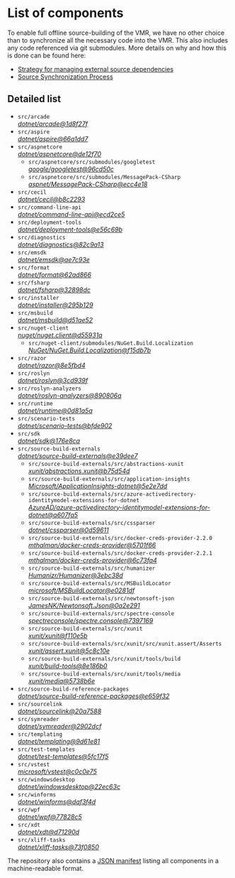 ﻿# List of components

To enable full offline source-building of the VMR, we have no other choice than to synchronize all the necessary code into the VMR. This also includes any code referenced via git submodules. More details on why and how this is done can be found here:
- [Strategy for managing external source dependencies](src/arcade/Documentation/UnifiedBuild/VMR-Strategy-For-External-Source.md)
- [Source Synchronization Process](src/arcade/Documentation/UnifiedBuild/VMR-Design-And-Operation.md#source-synchronization-process)

## Detailed list

<!-- component list beginning -->
- `src/arcade`  
*[dotnet/arcade@1d8f27f](https://github.com/dotnet/arcade/tree/1d8f27f89c3b167f63e28e73a3d9ab345e81d310)*
- `src/aspire`  
*[dotnet/aspire@66a1dd7](https://github.com/dotnet/aspire/tree/66a1dd77e4077592a587c1429c8814d1057dc474)*
- `src/aspnetcore`  
*[dotnet/aspnetcore@de12f70](https://github.com/dotnet/aspnetcore/tree/de12f70f8d536a72bd8c6a2add8f6c8ad8f344af)*
    - `src/aspnetcore/src/submodules/googletest`  
    *[google/googletest@96cd50c](https://github.com/google/googletest/tree/96cd50c082d880a9aab6455dcc5817cfbf0ea45f)*
    - `src/aspnetcore/src/submodules/MessagePack-CSharp`  
    *[aspnet/MessagePack-CSharp@ecc4e18](https://github.com/aspnet/MessagePack-CSharp/tree/ecc4e18ad7a0c7db51cd7e3d2997a291ed01444d)*
- `src/cecil`  
*[dotnet/cecil@b8c2293](https://github.com/dotnet/cecil/tree/b8c2293cd1cbd9d0fe6f32d7b5befbd526b5a175)*
- `src/command-line-api`  
*[dotnet/command-line-api@ecd2ce5](https://github.com/dotnet/command-line-api/tree/ecd2ce5eafbba3008a7d4f5d04b025d30928c812)*
- `src/deployment-tools`  
*[dotnet/deployment-tools@e56c69b](https://github.com/dotnet/deployment-tools/tree/e56c69b0610b50407d29fdc2dda2574712a7b94d)*
- `src/diagnostics`  
*[dotnet/diagnostics@82c9a13](https://github.com/dotnet/diagnostics/tree/82c9a134f8c13dcfe8a9c243a19ee1861bbcb8ea)*
- `src/emsdk`  
*[dotnet/emsdk@ae7c93e](https://github.com/dotnet/emsdk/tree/ae7c93e25ae596594b3b22d64115f374a3595912)*
- `src/format`  
*[dotnet/format@62ad866](https://github.com/dotnet/format/tree/62ad86675213e2541e1ff256867e6f1258485202)*
- `src/fsharp`  
*[dotnet/fsharp@32898dc](https://github.com/dotnet/fsharp/tree/32898dc51efc669de98e7e47f57d521bc07ac4cc)*
- `src/installer`  
*[dotnet/installer@295b129](https://github.com/dotnet/installer/tree/295b129cc0fac346b3ee0a7065932405ef5964c2)*
- `src/msbuild`  
*[dotnet/msbuild@d51ae52](https://github.com/dotnet/msbuild/tree/d51ae5297cd0a24caa8cfe356442cc8634c3f087)*
- `src/nuget-client`  
*[nuget/nuget.client@d55931a](https://github.com/nuget/nuget.client/tree/d55931a69dcda3dcb87ba46a09fe268e0febc223)*
    - `src/nuget-client/submodules/NuGet.Build.Localization`  
    *[NuGet/NuGet.Build.Localization@f15db7b](https://github.com/NuGet/NuGet.Build.Localization/tree/f15db7b7c6f5affbea268632ef8333d2687c8031)*
- `src/razor`  
*[dotnet/razor@8e5fbd4](https://github.com/dotnet/razor/tree/8e5fbd463e970140b303fcb9a6268148cb4f51ad)*
- `src/roslyn`  
*[dotnet/roslyn@3cd939f](https://github.com/dotnet/roslyn/tree/3cd939f76803da435c20b082a5cfcc844386fcfb)*
- `src/roslyn-analyzers`  
*[dotnet/roslyn-analyzers@890806a](https://github.com/dotnet/roslyn-analyzers/tree/890806a346d4feba05b88f6ca3da201dec75e4d3)*
- `src/runtime`  
*[dotnet/runtime@0d81a5a](https://github.com/dotnet/runtime/tree/0d81a5ac76948b49840c3a6f44703bfd6489109b)*
- `src/scenario-tests`  
*[dotnet/scenario-tests@bfde902](https://github.com/dotnet/scenario-tests/tree/bfde902a10d7b672f4fc7e844198ede405dbb9c6)*
- `src/sdk`  
*[dotnet/sdk@176e8ca](https://github.com/dotnet/sdk/tree/176e8ca72f5b9111649c49ca43a71d1dd9904bd0)*
- `src/source-build-externals`  
*[dotnet/source-build-externals@e39dee7](https://github.com/dotnet/source-build-externals/tree/e39dee753ccfed11d28ab8054082d21c41c6a4fe)*
    - `src/source-build-externals/src/abstractions-xunit`  
    *[xunit/abstractions.xunit@b75d54d](https://github.com/xunit/abstractions.xunit/tree/b75d54d73b141709f805c2001b16f3dd4d71539d)*
    - `src/source-build-externals/src/application-insights`  
    *[Microsoft/ApplicationInsights-dotnet@5e2e7dd](https://github.com/Microsoft/ApplicationInsights-dotnet/tree/5e2e7ddda961ec0e16a75b1ae0a37f6a13c777f5)*
    - `src/source-build-externals/src/azure-activedirectory-identitymodel-extensions-for-dotnet`  
    *[AzureAD/azure-activedirectory-identitymodel-extensions-for-dotnet@a607fa5](https://github.com/AzureAD/azure-activedirectory-identitymodel-extensions-for-dotnet/tree/a607fa5e0005a6178cf1d2fed4fa0f8179cdb186)*
    - `src/source-build-externals/src/cssparser`  
    *[dotnet/cssparser@0d59611](https://github.com/dotnet/cssparser/tree/0d59611784841735a7778a67aa6e9d8d000c861f)*
    - `src/source-build-externals/src/docker-creds-provider-2.2.0`  
    *[mthalman/docker-creds-provider@5701f66](https://github.com/mthalman/docker-creds-provider/tree/5701f6667c1fbd805684857baaa860383bbdfed7)*
    - `src/source-build-externals/src/docker-creds-provider-2.2.1`  
    *[mthalman/docker-creds-provider@6c73fa4](https://github.com/mthalman/docker-creds-provider/tree/6c73fa4784795ae07f49305a057abf5c473d2adb)*
    - `src/source-build-externals/src/humanizer`  
    *[Humanizr/Humanizer@3ebc38d](https://github.com/Humanizr/Humanizer/tree/3ebc38de585fc641a04b0e78ed69468453b0f8a1)*
    - `src/source-build-externals/src/MSBuildLocator`  
    *[microsoft/MSBuildLocator@e0281df](https://github.com/microsoft/MSBuildLocator/tree/e0281df33274ac3c3e22acc9b07dcb4b31d57dc0)*
    - `src/source-build-externals/src/newtonsoft-json`  
    *[JamesNK/Newtonsoft.Json@0a2e291](https://github.com/JamesNK/Newtonsoft.Json/tree/0a2e291c0d9c0c7675d445703e51750363a549ef)*
    - `src/source-build-externals/src/spectre-console`  
    *[spectreconsole/spectre.console@7397169](https://github.com/spectreconsole/spectre.console/tree/7397169a2757dc3657598bdea4ac222c0f283425)*
    - `src/source-build-externals/src/xunit`  
    *[xunit/xunit@f110e5b](https://github.com/xunit/xunit/tree/f110e5bee5dfd4c08339587c9c3df9292fcb597c)*
    - `src/source-build-externals/src/xunit/src/xunit.assert/Asserts`  
    *[xunit/assert.xunit@5c8c10e](https://github.com/xunit/assert.xunit/tree/5c8c10e085eb42f39f2fe0b40c94bf56649eb0a4)*
    - `src/source-build-externals/src/xunit/tools/build`  
    *[xunit/build-tools@8e186b0](https://github.com/xunit/build-tools/tree/8e186b0f8e398796e75453f3f18952b06d29fdfd)*
    - `src/source-build-externals/src/xunit/tools/media`  
    *[xunit/media@5738b6e](https://github.com/xunit/media/tree/5738b6e86f08e0389c4392b939c20e3eca2d9822)*
- `src/source-build-reference-packages`  
*[dotnet/source-build-reference-packages@e659f32](https://github.com/dotnet/source-build-reference-packages/tree/e659f328bf255d3e17e81296117c3aed1d461f2f)*
- `src/sourcelink`  
*[dotnet/sourcelink@20a7588](https://github.com/dotnet/sourcelink/tree/20a7588e413cbb02d8b13199daf0b3cb638708a8)*
- `src/symreader`  
*[dotnet/symreader@2902dcf](https://github.com/dotnet/symreader/tree/2902dcf06494391dc65552fd0743b7d426c550fb)*
- `src/templating`  
*[dotnet/templating@9d61e81](https://github.com/dotnet/templating/tree/9d61e818b1033035b3861e7f14dec6d26f8db19f)*
- `src/test-templates`  
*[dotnet/test-templates@5fc17f5](https://github.com/dotnet/test-templates/tree/5fc17f5abd212c64fe9adcc3641283954a7555aa)*
- `src/vstest`  
*[microsoft/vstest@c0c0e75](https://github.com/microsoft/vstest/tree/c0c0e75fb8ea396a8b0717d17c2e738975d412e7)*
- `src/windowsdesktop`  
*[dotnet/windowsdesktop@22ec63c](https://github.com/dotnet/windowsdesktop/tree/22ec63c9172b7998b103de28ceb98cf5b53d52b3)*
- `src/winforms`  
*[dotnet/winforms@daf3f4d](https://github.com/dotnet/winforms/tree/daf3f4db5de296ac78b51d279e86a38c62255e0b)*
- `src/wpf`  
*[dotnet/wpf@77828c5](https://github.com/dotnet/wpf/tree/77828c5774af8375db66c90a3ba0f8d67ece827f)*
- `src/xdt`  
*[dotnet/xdt@d71290d](https://github.com/dotnet/xdt/tree/d71290db981c297b17054b64b2bc7c707a547545)*
- `src/xliff-tasks`  
*[dotnet/xliff-tasks@73f0850](https://github.com/dotnet/xliff-tasks/tree/73f0850939d96131c28cf6ea6ee5aacb4da0083a)*
<!-- component list end -->

The repository also contains a [JSON manifest](https://github.com/dotnet/dotnet/blob/main/src/source-manifest.json) listing all components in a machine-readable format.
